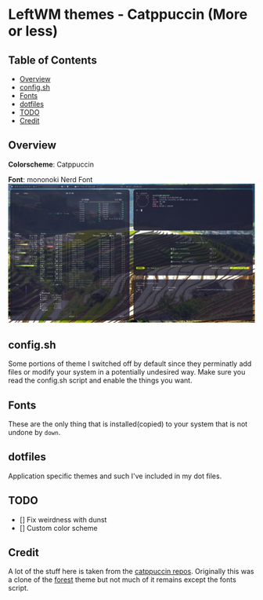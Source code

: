 # LeftWM themes - Catppuccin (More or less) 

## Table of Contents

<!-- vim-markdown-toc GFM -->

* [Overview](#overview)
* [config.sh](#configsh)
* [Fonts](#fonts)
* [dotfiles](#dotfiles)
* [TODO](#todo)
* [Credit](#credit)

<!-- vim-markdown-toc -->

## Overview
**Colorscheme**: Catppuccin

**Font**: mononoki Nerd Font
![Screenshot](zexanima-theme-screenshot.png)
## config.sh
Some portions of theme I switched off by default since they perminatly add files or modify your system in a 
potentially undesired way. Make sure you read the config.sh script and enable the things you want.

## Fonts
These are the only thing that is installed(copied) to your system that is not undone by `down`.

## dotfiles
Application specific themes and such I've included in my dot files.

## TODO

- [] Fix weirdness with dunst
- [] Custom color scheme

## Credit

A lot of the stuff here is taken from the [catppuccin repos](https://github.com/catppuccin/catppuccin). Originally
this was a clone of the [forest](https://github.com/lex148/forest/tree/fae637e400b01823f09173f3226cf6aa5925c029) theme but not much of it remains except the fonts script.
